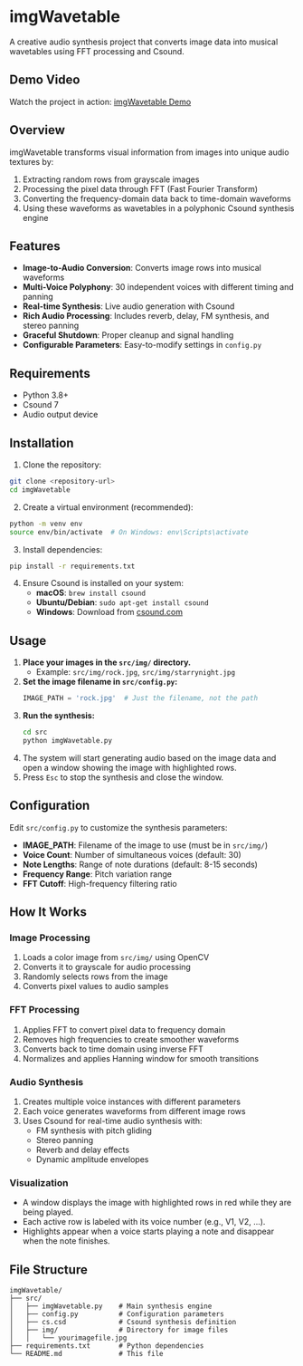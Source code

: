 # imgWavetable

A creative audio synthesis project that converts image data into musical wavetables using FFT processing and Csound.

## Demo Video

Watch the project in action: [imgWavetable Demo](https://youtu.be/A_7eaNIVEhw)

## Overview

imgWavetable transforms visual information from images into unique audio textures by:
1. Extracting random rows from grayscale images
2. Processing the pixel data through FFT (Fast Fourier Transform)
3. Converting the frequency-domain data back to time-domain waveforms
4. Using these waveforms as wavetables in a polyphonic Csound synthesis engine

## Features

- **Image-to-Audio Conversion**: Converts image rows into musical waveforms
- **Multi-Voice Polyphony**: 30 independent voices with different timing and panning
- **Real-time Synthesis**: Live audio generation with Csound
- **Rich Audio Processing**: Includes reverb, delay, FM synthesis, and stereo panning
- **Graceful Shutdown**: Proper cleanup and signal handling
- **Configurable Parameters**: Easy-to-modify settings in `config.py`

## Requirements

- Python 3.8+
- Csound 7
- Audio output device

## Installation

1. Clone the repository:
```bash
git clone <repository-url>
cd imgWavetable
```

2. Create a virtual environment (recommended):
```bash
python -m venv env
source env/bin/activate  # On Windows: env\Scripts\activate
```

3. Install dependencies:
```bash
pip install -r requirements.txt
```

4. Ensure Csound is installed on your system:
   - **macOS**: `brew install csound`
   - **Ubuntu/Debian**: `sudo apt-get install csound`
   - **Windows**: Download from [csound.com](https://csound.com/download.html)

## Usage

1. **Place your images in the `src/img/` directory.**
   - Example: `src/img/rock.jpg`, `src/img/starrynight.jpg`
2. **Set the image filename in `src/config.py`:**
   ```python
   IMAGE_PATH = 'rock.jpg'  # Just the filename, not the path
   ```
3. **Run the synthesis:**
   ```bash
   cd src
   python imgWavetable.py
   ```
4. The system will start generating audio based on the image data and open a window showing the image with highlighted rows.
5. Press `Esc` to stop the synthesis and close the window.

## Configuration

Edit `src/config.py` to customize the synthesis parameters:

- **IMAGE_PATH**: Filename of the image to use (must be in `src/img/`)
- **Voice Count**: Number of simultaneous voices (default: 30)
- **Note Lengths**: Range of note durations (default: 8-15 seconds)
- **Frequency Range**: Pitch variation range
- **FFT Cutoff**: High-frequency filtering ratio

## How It Works

### Image Processing
1. Loads a color image from `src/img/` using OpenCV
2. Converts it to grayscale for audio processing
3. Randomly selects rows from the image
4. Converts pixel values to audio samples

### FFT Processing
1. Applies FFT to convert pixel data to frequency domain
2. Removes high frequencies to create smoother waveforms
3. Converts back to time domain using inverse FFT
4. Normalizes and applies Hanning window for smooth transitions

### Audio Synthesis
1. Creates multiple voice instances with different parameters
2. Each voice generates waveforms from different image rows
3. Uses Csound for real-time audio synthesis with:
   - FM synthesis with pitch gliding
   - Stereo panning
   - Reverb and delay effects
   - Dynamic amplitude envelopes

### Visualization
- A window displays the image with highlighted rows in red while they are being played.
- Each active row is labeled with its voice number (e.g., V1, V2, ...).
- Highlights appear when a voice starts playing a note and disappear when the note finishes.

## File Structure

```
imgWavetable/
├── src/
│   ├── imgWavetable.py    # Main synthesis engine
│   ├── config.py          # Configuration parameters
│   ├── cs.csd             # Csound synthesis definition
│   ├── img/               # Directory for image files
│   │   └── yourimagefile.jpg
├── requirements.txt       # Python dependencies
└── README.md              # This file
```